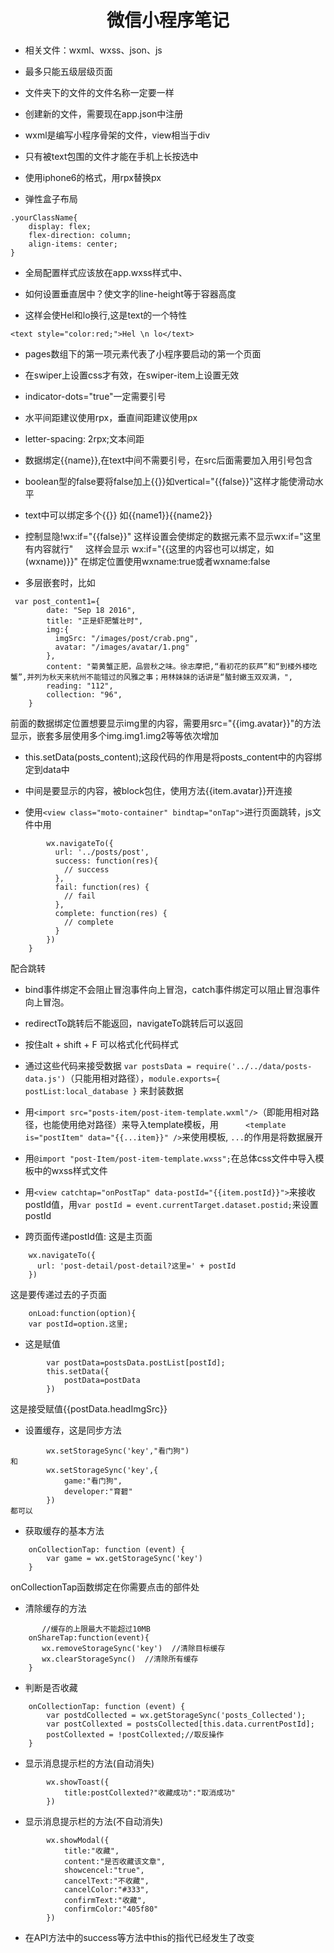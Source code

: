 # <center>微信小程序笔记

- 相关文件：wxml、wxss、json、js  
- 最多只能五级层级页面
- 文件夹下的文件的文件名称一定要一样
- 创建新的文件，需要现在app.json中注册
- wxml是编写小程序骨架的文件，view相当于div
- 只有被text包围的文件才能在手机上长按选中
- 使用iphone6的格式，用rpx替换px

- 弹性盒子布局  
```
.yourClassName{
    display: flex;
    flex-direction: column;
    align-items: center;
}
```
- 全局配置样式应该放在app.wxss样式中、
- 如何设置垂直居中？使文字的line-height等于容器高度

- 这样会使Hel和lo换行,这是text的一个特性  
```
<text style="color:red;">Hel \n lo</text>
```  

- pages数组下的第一项元素代表了小程序要启动的第一个页面
- 在swiper上设置css才有效，在swiper-item上设置无效
- indicator-dots="true"一定需要引号
- 水平间距建议使用rpx，垂直间距建议使用px
- letter-spacing: 2rpx;文本间距
- 数据绑定{{name}},在text中间不需要引号，在src后面需要加入用引号包含
- boolean型的false要将false加上{{}}如vertical="{{false}}"这样才能使滑动水平
- text中可以绑定多个{{}}  如{{name1}}{{name2}}
- 控制显隐!wx:if="{{false}}"   这样设置会使绑定的数据元素不显示wx:if="这里有内容就行"&nbsp;&nbsp;&nbsp;&nbsp;&nbsp;这样会显示
wx:if="{{这里的内容也可以绑定，如(wxname)}}"  在绑定位置使用wxname:true或者wxname:false

- 多层嵌套时，比如
```
 var post_content1={
        date: "Sep 18 2016",
        title: "正是虾肥蟹壮时",
        img:{
          imgSrc: "/images/post/crab.png",
          avatar: "/images/avatar/1.png"
        },
        content: "菊黄蟹正肥，品尝秋之味。徐志摩把,“看初花的荻芦”和“到楼外楼吃蟹”,并列为秋天来杭州不能错过的风雅之事；用林妹妹的话讲是“螯封嫩玉双双满，",
        reading: "112",
        collection: "96",
    }
```
前面的数据绑定位置想要显示img里的内容，需要用src="{{img.avatar}}"的方法显示，嵌套多层使用多个img.img1.img2等等依次增加
- this.setData(posts_content);这段代码的作用是将posts_content中的内容绑定到data中
-   <block wx:for="{{posts_key}}" wx:for-item="item">中间是要显示的内容，被block包住<block>，使用方法{{item.avatar}}开连接

-   使用```<view class="moto-container" bindtap="onTap">```进行页面跳转，js文件中用  
``` onTap:function(){
        wx.navigateTo({
          url: '../posts/post',
          success: function(res){
            // success
          },
          fail: function(res) {
            // fail
          },
          complete: function(res) {
            // complete
          }
        })
    }
``` 
配合跳转

- bind事件绑定不会阻止冒泡事件向上冒泡，catch事件绑定可以阻止冒泡事件向上冒泡。
- redirectTo跳转后不能返回，navigateTo跳转后可以返回
- 按住alt + shift + F 可以格式化代码样式

- 通过这些代码来接受数据
```var postsData = require('../../data/posts-data.js')```（只能用相对路径），```module.exports={
    postList:local_database
}```
来封装数据

- 用```<import src="posts-item/post-item-template.wxml"/>```（即能用相对路径，也能使用绝对路径）来导入template模板，用```      <template is="postItem" data="{{...item}}" />```来使用模板,  ```...```的作用是将数据展开

- 用```@import "post-Item/post-item-template.wxss";```在总体css文件中导入模板中的wxss样式文件

- 用```<view catchtap="onPostTap" data-postId="{{item.postId}}">```来接收postId值，用```var postId = event.currentTarget.dataset.postid;```来设置postId

- 跨页面传递postId值:
这是主页面
```
    wx.navigateTo({
      url: 'post-detail/post-detail?这里=' + postId
    })
```
这是要传递过去的子页面
```
    onLoad:function(option){
    var postId=option.这里;
```

- 这是赋值
```
        var postData=postsData.postList[postId];
        this.setData({
            postData=postData
        })
```

这是接受赋值{{postData.headImgSrc}}

- 设置缓存，这是同步方法

```
        wx.setStorageSync('key',"看门狗")
和
        wx.setStorageSync('key',{
            game:"看门狗",
            developer:"育碧"
        })
都可以
```

- 获取缓存的基本方法
```
    onCollectionTap: function (event) {
        var game = wx.getStorageSync('key')
    }
```
onCollectionTap函数绑定在你需要点击的部件处

- 清除缓存的方法
```
       //缓存的上限最大不能超过10MB
    onShareTap:function(event){
       wx.removeStorageSync('key')  //清除目标缓存
       wx.clearStorageSync()  //清除所有缓存
    }
```

- 判断是否收藏
```
    onCollectionTap: function (event) {
        var postdCollected = wx.getStorageSync('posts_Collected');
        var postCollexted = postsCollected[this.data.currentPostId];
        postCollexted = !postCollexted;//取反操作
    }
```

- 显示消息提示栏的方法(自动消失)
```
        wx.showToast({
            title:postCollexted?"收藏成功":"取消成功"
        })
```

- 显示消息提示栏的方法(不自动消失)
```
        wx.showModal({
            title:"收藏",
            content:"是否收藏该文章",
            showcencel:"true",
            cancelText:"不收藏",
            cancelColor:"#333",
            confirmText:"收藏",
            confirmColor:"405f80"
        })

```

- 在API方法中的success等方法中this的指代已经发生了改变